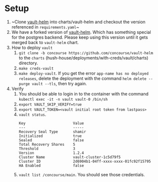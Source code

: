 # Setup

1. ~Clone [vault-helm](https://github.com/hashicorp/vault-helm) into charts/vault-helm and checkout the version referenced in `requirements.yaml`~
1. We have a forked version of [vault-helm](https://github.com/concourse/vault-helm). Which has something special for the postgres backend. Please keep using this version until it gets merged back to `vault-helm` chart.
1. How to deploy `vault`
    1. `git clone -b concourse https://github.com/concourse/vault-helm` to the `charts` (hush-house/deployments/with-creds/vault/charts) directory.
    1. `make creds-vault`
    1. `make deploy-vault`. If you get the error `app-name has no deployed releases`, delete the deployment with the command `helm delete --purge vault --tls`, then try again.
1. Verify
    1. You should be able to login in to the container with the command `kubectl exec -it -n vault vault-0 /bin/sh`
    1. `export VAULT_SKIP_VERIFY=true`
    1. `export VAULT_TOKEN=<vault initial root token from lastpass>`
    1. `vault status`.
        ```
        Key                      Value
        ---                      -----
        Recovery Seal Type       shamir
        Initialized              true
        Sealed                   false
        Total Recovery Shares    5
        Threshold                3
        Version                  1.2.4
        Cluster Name             vault-cluster-1c5d79f5
        Cluster ID               2d6904b1-04ff-xxxx-xxxx-01fc92f15795
        HA Enabled               false
        ```
    1. `vault list /concourse/main`. You should see those credentials.

